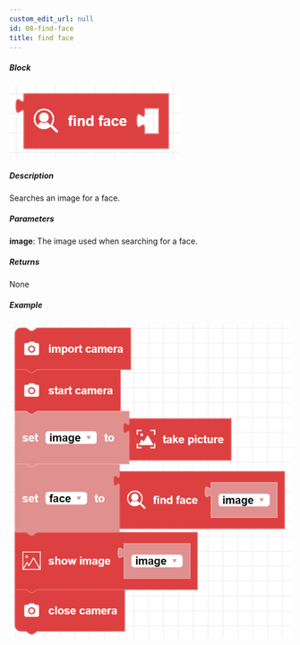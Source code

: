 ```yaml
---
custom_edit_url: null
id: 08-find-face
title: find face
---
```


##### Block

![find face block image](find_face.png)

##### Description

Searches an image for a face.

##### Parameters

**image**: The image used when searching for a face.

##### Returns

None

##### Example

![find face example](find_face_example.png)
